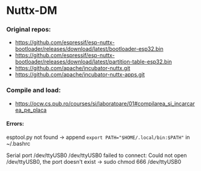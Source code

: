 # Nuttx-DM


### Original repos:
- https://github.com/espressif/esp-nuttx-bootloader/releases/download/latest/bootloader-esp32.bin
- https://github.com/espressif/esp-nuttx-bootloader/releases/download/latest/partition-table-esp32.bin
- https://github.com/apache/incubator-nuttx.git
- https://github.com/apache/incubator-nuttx-apps.git


### Compile and load:
- https://ocw.cs.pub.ro/courses/si/laboratoare/01#compilarea_si_incarcarea_pe_placa


#### Errors:
esptool.py not found -> append `export PATH="$HOME/.local/bin:$PATH"` in ~/.bashrc

Serial port /dev/ttyUSB0
/dev/ttyUSB0 failed to connect: Could not open /dev/ttyUSB0, the port doesn't exist
-> sudo chmod 666 /dev/ttyUSB0
